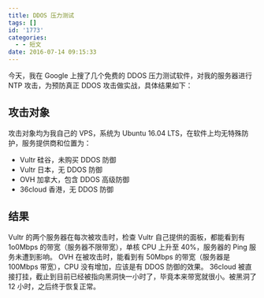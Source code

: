 ```yaml
---
title: DDOS 压力测试
tags: []
id: '1773'
categories:
  - - 短文
date: 2016-07-14 09:15:33
---
```


今天，我在 Google 上搜了几个免费的 DDOS 压力测试软件，对我的服务器进行 NTP 攻击，为预防真正 DDOS 攻击做实战，具体结果如下：
<!-- more -->

## 攻击对象

攻击对象均为我自己的 VPS，系统为 Ubuntu 16.04 LTS，在软件上均无特殊防护，服务提供商和位置为：

*   Vultr 硅谷，未购买 DDOS 防御
*   Vultr 日本，无 DDOS 防御
*   OVH 加拿大，包含 DDOS 高级防御
*   36cloud 香港，无 DDOS 防御

## 结果

Vultr 的两个服务器在每次被攻击时，检查 Vultr 自己提供的面板，都能看到有 1o0Mbps 的带宽（服务器不限带宽），单核 CPU 上升至 40%，服务器的 Ping 服务未遭到影响。 OVH 在被攻击时，能看到有 50Mbps 的带宽（服务器是 100Mbps 带宽），CPU 没有增加，应该是有 DDOS 防御的效果。 36cloud 被直接打挂，截止到目前已经被指向黑洞快一小时了，毕竟本来带宽就很小。被黑洞了 12 小时，之后终于恢复正常。
